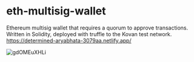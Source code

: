 # eth-multisig-wallet

Ethereum multisig wallet that requires a quorum to approve transactions. Written in Solidity, deployed with truffle to the Kovan test network.
https://determined-aryabhata-3079aa.netlify.app/

![gdOMEuXHLi](https://user-images.githubusercontent.com/5507707/133629388-7a35046d-c826-4b90-a3c9-15dd4ce65f06.gif)
